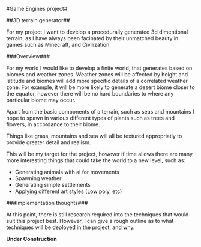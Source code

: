 #Game Engines project#

##3D terrain generator##

For my project I want to develop a procedurally generated 3d dimentional terrain, as I have always been facinated by their unmatched beauty in games such as Minecraft, and Civilization.

###Overview###

For my world I would like to develop a finite world, that generates based on biomes and weather zones. Weather zones will be affected by height and latitude and biomes will add more specific details of a correlated weather zone. For example, it will be more likely to generate a desert biome closer to the equator, however there will be no hard boundaries to where any particular biome may occur. 

Apart from the basic components of a terrain, such as seas and mountains I hope to spawn in various different types of plants such as trees and flowers, in accordance to their biome. 

Things like grass, mountains and sea will all be textured appropriatly to provide greater detail and realism. 

This will be my target for the project, however if time allows there are many more interesting things that could take the world to a new level, such as:

- Generating animals with ai for movements
- Spawning weather
- Generating simple settlements
- Applying different art styles (Low poly, etc)

###Implementation thoughts###

At this point, there is still research required into the techniques that would suit this project best. However, I can give a rough outline as to what techniques will be deployed in the project, and why. 


**Under Construction**



